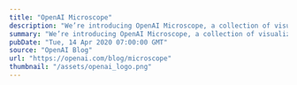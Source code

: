 ```yaml
---
title: "OpenAI Microscope"
description: "We’re introducing OpenAI Microscope, a collection of visualizations of every significant layer and neuron of eight vision “model organisms” which are often studied in interpretability. Microscope makes it easier to analyze the features that form inside these neural networks, and we hope it will help the research community as we move towards understanding these complicated systems."
summary: "We’re introducing OpenAI Microscope, a collection of visualizations of every significant layer and neuron of eight vision “model organisms” which are often studied in interpretability. Microscope makes it easier to analyze the features that form inside these neural networks, and we hope it will help the research community as we move towards understanding these complicated systems."
pubDate: "Tue, 14 Apr 2020 07:00:00 GMT"
source: "OpenAI Blog"
url: "https://openai.com/blog/microscope"
thumbnail: "/assets/openai_logo.png"
---
```


